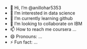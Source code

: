 - 👋 Hi, I’m @anillohar5353
- 👀 I’m interested in data science
- 🌱 I’m currently learning github
- 💞️ I’m looking to collaborate on IBM
- 📫 How to reach me coursera ...
- 😄 Pronouns: ...
- ⚡ Fun fact: ...

<!---
anillohar5353/anillohar5353 is a ✨ special ✨ repository because its `README.md` (this file) appears on your GitHub profile.
You can click the Preview link to take a look at your changes.
--->
